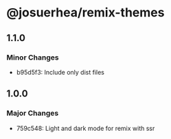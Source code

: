 # @josuerhea/remix-themes

## 1.1.0

### Minor Changes

- b95d5f3: Include only dist files

## 1.0.0

### Major Changes

- 759c548: Light and dark mode for remix with ssr
